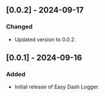 ## [0.0.2] - 2024-09-17
### Changed
- Updated version to 0.0.2.

## [0.0.1] - 2024-09-16
### Added
- Initial release of Easy Dash Logger.